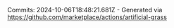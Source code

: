 Commits: 2024-10-06T18:48:21.681Z - Generated via https://github.com/marketplace/actions/artificial-grass
<br>
